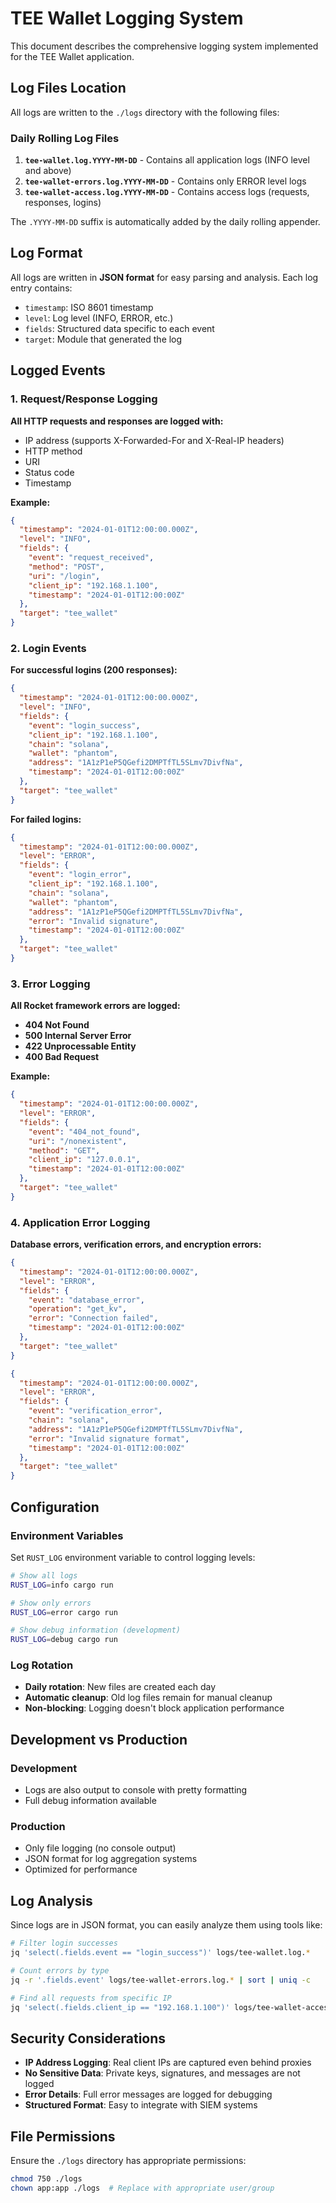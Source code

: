 # TEE Wallet Logging System

This document describes the comprehensive logging system implemented for the TEE Wallet application.

## Log Files Location

All logs are written to the `./logs` directory with the following files:

### Daily Rolling Log Files

1. **`tee-wallet.log.YYYY-MM-DD`** - Contains all application logs (INFO level and above)
2. **`tee-wallet-errors.log.YYYY-MM-DD`** - Contains only ERROR level logs
3. **`tee-wallet-access.log.YYYY-MM-DD`** - Contains access logs (requests, responses, logins)

The `.YYYY-MM-DD` suffix is automatically added by the daily rolling appender.

## Log Format

All logs are written in **JSON format** for easy parsing and analysis. Each log entry contains:

- `timestamp`: ISO 8601 timestamp
- `level`: Log level (INFO, ERROR, etc.)
- `fields`: Structured data specific to each event
- `target`: Module that generated the log

## Logged Events

### 1. Request/Response Logging

**All HTTP requests and responses are logged with:**

- IP address (supports X-Forwarded-For and X-Real-IP headers)
- HTTP method
- URI
- Status code
- Timestamp

**Example:**

```json
{
  "timestamp": "2024-01-01T12:00:00.000Z",
  "level": "INFO",
  "fields": {
    "event": "request_received",
    "method": "POST",
    "uri": "/login",
    "client_ip": "192.168.1.100",
    "timestamp": "2024-01-01T12:00:00Z"
  },
  "target": "tee_wallet"
}
```

### 2. Login Events

**For successful logins (200 responses):**

```json
{
  "timestamp": "2024-01-01T12:00:00.000Z",
  "level": "INFO",
  "fields": {
    "event": "login_success",
    "client_ip": "192.168.1.100",
    "chain": "solana",
    "wallet": "phantom",
    "address": "1A1zP1eP5QGefi2DMPTfTL5SLmv7DivfNa",
    "timestamp": "2024-01-01T12:00:00Z"
  },
  "target": "tee_wallet"
}
```

**For failed logins:**

```json
{
  "timestamp": "2024-01-01T12:00:00.000Z",
  "level": "ERROR",
  "fields": {
    "event": "login_error",
    "client_ip": "192.168.1.100",
    "chain": "solana",
    "wallet": "phantom",
    "address": "1A1zP1eP5QGefi2DMPTfTL5SLmv7DivfNa",
    "error": "Invalid signature",
    "timestamp": "2024-01-01T12:00:00Z"
  },
  "target": "tee_wallet"
}
```

### 3. Error Logging

**All Rocket framework errors are logged:**

- **404 Not Found**
- **500 Internal Server Error**
- **422 Unprocessable Entity**
- **400 Bad Request**

**Example:**

```json
{
  "timestamp": "2024-01-01T12:00:00.000Z",
  "level": "ERROR",
  "fields": {
    "event": "404_not_found",
    "uri": "/nonexistent",
    "method": "GET",
    "client_ip": "127.0.0.1",
    "timestamp": "2024-01-01T12:00:00Z"
  },
  "target": "tee_wallet"
}
```

### 4. Application Error Logging

**Database errors, verification errors, and encryption errors:**

```json
{
  "timestamp": "2024-01-01T12:00:00.000Z",
  "level": "ERROR",
  "fields": {
    "event": "database_error",
    "operation": "get_kv",
    "error": "Connection failed",
    "timestamp": "2024-01-01T12:00:00Z"
  },
  "target": "tee_wallet"
}
```

```json
{
  "timestamp": "2024-01-01T12:00:00.000Z",
  "level": "ERROR",
  "fields": {
    "event": "verification_error",
    "chain": "solana",
    "address": "1A1zP1eP5QGefi2DMPTfTL5SLmv7DivfNa",
    "error": "Invalid signature format",
    "timestamp": "2024-01-01T12:00:00Z"
  },
  "target": "tee_wallet"
}
```

## Configuration

### Environment Variables

Set `RUST_LOG` environment variable to control logging levels:

```bash
# Show all logs
RUST_LOG=info cargo run

# Show only errors
RUST_LOG=error cargo run

# Show debug information (development)
RUST_LOG=debug cargo run
```

### Log Rotation

- **Daily rotation**: New files are created each day
- **Automatic cleanup**: Old log files remain for manual cleanup
- **Non-blocking**: Logging doesn't block application performance

## Development vs Production

### Development

- Logs are also output to console with pretty formatting
- Full debug information available

### Production

- Only file logging (no console output)
- JSON format for log aggregation systems
- Optimized for performance

## Log Analysis

Since logs are in JSON format, you can easily analyze them using tools like:

```bash
# Filter login successes
jq 'select(.fields.event == "login_success")' logs/tee-wallet.log.*

# Count errors by type
jq -r '.fields.event' logs/tee-wallet-errors.log.* | sort | uniq -c

# Find all requests from specific IP
jq 'select(.fields.client_ip == "192.168.1.100")' logs/tee-wallet-access.log.*
```

## Security Considerations

- **IP Address Logging**: Real client IPs are captured even behind proxies
- **No Sensitive Data**: Private keys, signatures, and messages are not logged
- **Error Details**: Full error messages are logged for debugging
- **Structured Format**: Easy to integrate with SIEM systems

## File Permissions

Ensure the `./logs` directory has appropriate permissions:

```bash
chmod 750 ./logs
chown app:app ./logs  # Replace with appropriate user/group
```
